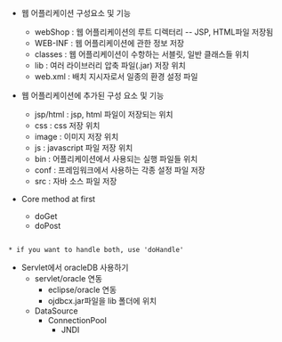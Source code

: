 - 웹 어플리케이션 구성요소 및 기능
  - webShop : 웹 어플리케이션의 루트 디렉터리 -- JSP, HTML파일 저장됨
  - WEB-INF : 웹 어플리케이션에 관한 정보 저장
  - classes : 웹 어플리케이션이 수항하는 서블릿, 일반 클래스들 위치
  - lib : 여러 라이브러리 압축 파일(.jar) 저장 위치
  - web.xml : 배치 지시자로서 일종의 환경 설정 파일

- 웹 어플리케이션에 추가된 구성 요소 및 기능
  - jsp/html : jsp, html 파일이 저장되는 위치
  - css : css 저장 위치
  - image : 이미지 저장 위치
  - js : javascript 파일 저장 위치
  - bin : 어플리케이션에서 사용되는 실행 파일들 위치
  - conf : 프레임워크에서 사용하는 각종 설정 파일 저장
  - src : 자바 소스 파일 저장

- Core method at first
  - doGet
  - doPost
<pre><code>
* if you want to handle both, use 'doHandle'
</code></pre>

- Servlet에서 oracleDB 사용하기
  - servlet/oracle 연동
    - eclipse/oracle 연동
    - ojdbcx.jar파일을 lib 폴더에 위치
  - DataSource
    - ConnectionPool
      - JNDI
